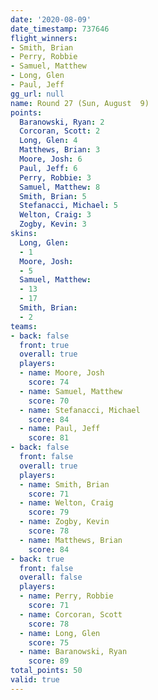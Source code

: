 ```yaml
---
date: '2020-08-09'
date_timestamp: 737646
flight_winners:
- Smith, Brian
- Perry, Robbie
- Samuel, Matthew
- Long, Glen
- Paul, Jeff
gg_url: null
name: Round 27 (Sun, August  9)
points:
  Baranowski, Ryan: 2
  Corcoran, Scott: 2
  Long, Glen: 4
  Matthews, Brian: 3
  Moore, Josh: 6
  Paul, Jeff: 6
  Perry, Robbie: 3
  Samuel, Matthew: 8
  Smith, Brian: 5
  Stefanacci, Michael: 5
  Welton, Craig: 3
  Zogby, Kevin: 3
skins:
  Long, Glen:
  - 1
  Moore, Josh:
  - 5
  Samuel, Matthew:
  - 13
  - 17
  Smith, Brian:
  - 2
teams:
- back: false
  front: true
  overall: true
  players:
  - name: Moore, Josh
    score: 74
  - name: Samuel, Matthew
    score: 70
  - name: Stefanacci, Michael
    score: 84
  - name: Paul, Jeff
    score: 81
- back: false
  front: false
  overall: true
  players:
  - name: Smith, Brian
    score: 71
  - name: Welton, Craig
    score: 79
  - name: Zogby, Kevin
    score: 78
  - name: Matthews, Brian
    score: 84
- back: true
  front: false
  overall: false
  players:
  - name: Perry, Robbie
    score: 71
  - name: Corcoran, Scott
    score: 78
  - name: Long, Glen
    score: 75
  - name: Baranowski, Ryan
    score: 89
total_points: 50
valid: true
---
```

